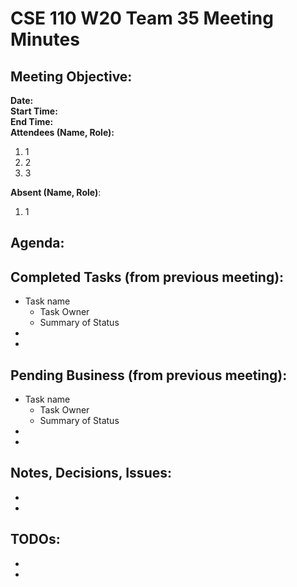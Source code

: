 # CSE 110 W20 Team 35 Meeting Minutes

## Meeting Objective:  

**Date:**  
**Start Time:**  
**End Time:**  
**Attendees (Name, Role):**  
1. 1
2. 2
3. 3  

**Absent (Name, Role)**:  
1. 1

## Agenda: 
  
## Completed Tasks (from previous meeting):
  * Task name
    * Task Owner
    * Summary of Status
  *
  *

## Pending Business (from previous meeting):
  * Task name
    * Task Owner
    * Summary of Status
  *
  *

## Notes, Decisions, Issues: 
  *
  *

## TODOs: 
  *
  *


  